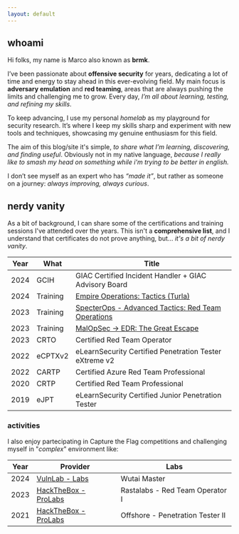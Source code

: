 ```yaml
---
layout: default
---
```


## whoami

Hi folks, my name is Marco also known as **brmk**.

I’ve been passionate about **offensive security** for years, dedicating a lot of time and energy to stay ahead in this ever-evolving field. My main focus is **adversary emulation** and **red teaming**, areas that are always pushing the limits and challenging me to grow. Every day, *I’m all about learning, testing, and refining my skills*.

To keep advancing, I use my personal *homelab* as my playground for security research. It’s where I keep my skills sharp and experiment with new tools and techniques, showcasing my genuine enthusiasm for this field.

The aim of this blog/site it's simple, *to share what I’m learning, discovering, and finding useful*. Obviously not in my native language, *because I really like to smash my head on something while i'm trying to be better in english.*

I don’t see myself as an expert who has *“made it”*, but rather as someone on a journey: *always improving, always curious*.

## nerdy vanity
As a bit of background, I can share some of the certifications and training sessions I've attended over the years. This isn't a **comprehensive list**, and I understand that certificates do not prove anything, but... _it's a bit of nerdy vanity_.

Year | What | Title
-----|-------|--------
2024| GCIH | GIAC Certified Incident Handler + GIAC Advisory Board
2024 | Training | [Empire Operations: Tactics (Turla)](https://training.bc-security.org/courses/empire-operations-turla)
2023 | Training | [SpecterOps - Advanced Tactics: Red Team Operations](https://specterops.io/training/red-team-operations/)
2023 | Training | [MalOpSec -> EDR: The Great Escape](https://milano.securitybsides.it/malopsec.html)
2023 | CRTO  | Certified Red Team Operator
2022 | eCPTXv2 | eLearnSecurity Certified Penetration Tester eXtreme v2
2022 | CARTP | Certified Azure Red Team Professional
2020 | CRTP | Certified Red Team Professional
2019 | eJPT | eLearnSecurity Certified Junior Penetration Tester


### activities
I also enjoy partecipating in Capture the Flag competitions and challenging myself in "_complex_" environment like:

Year | Provider | Labs
-----|-------|--------
2024 | [VulnLab - Labs](https://www.vulnlab.com/main/red-team-labs) | Wutai Master
2023 | [HackTheBox - ProLabs](https://www.hackthebox.com/hacker/pro-labs) | Rastalabs - Red Team Operator I
2021 | [HackTheBox - ProLabs](https://www.hackthebox.com/hacker/pro-labs) | Offshore - Penetration Tester II